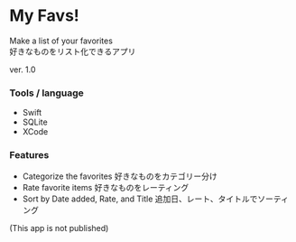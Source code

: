 # My Favs!
Make a list of your favorites</br>
好きなものをリスト化できるアプリ</br>

ver. 1.0 

### Tools / language
- Swift
- SQLite
- XCode

### Features
- Categorize the favorites 好きなものをカテゴリー分け
- Rate favorite items 好きなものをレーティング
- Sort by Date added, Rate, and Title 追加日、レート、タイトルでソーティング

(This app is not published)
